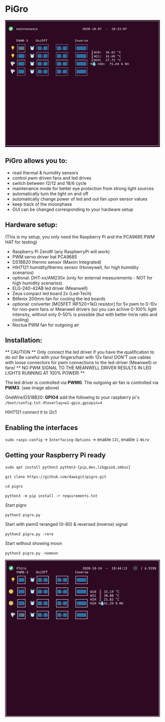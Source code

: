 # PiGro #

![Screenshot](pigro_compact.png)

## PiGro allows you to: ##

- read thermal & humidity sensors
- control pwm driven fans and led drives
- switch between 12/12 and 18/6 cycle
- maintenance mode for better eye protection from strong light sources
- automatically turn the light on and off
- automatically change power of led and out fan upon sensor values
- keep track of the moonphase
- GUI can be changed corresponding to your hardware setup

## Hardware setup: ##
(This is my setup, you only need the Raspberry Pi and the PCA9685 PWM HAT for testing)
- Raspberry Pi ZeroW (any RaspberryPi will work)
- PWM servo driver hat PCA9685
- DS18B20 thermo sensor (Maxim Integrated)
- HIH7121 humidity/thermo sensor (Honeywell, for high humidity scenarios)
- optional: DHT-xx/AM230x (only for external measurements - NOT for high humidity scenarios)
- ELG-240-42AB led driver (Meanwell)
- Zeus compact led board 2x (Led-Tech)
- Bitfenix 200mm fan for cooling the led boards
- optional: converter [MOSFET IRF520+1kΩ resistor] for 5v pwm to 0-10v for non-pwm fans or Meanwell drivers 
  (so you can achive 0-100% light intensity, without only 0-50% is possible (but with better lm/w ratio and cooling)
- Noctua PWM fan for outgoing air


## Installation: ##

** CAUTION ** Only connect the led driver if you have the qualification to do so!
Be careful with your fingers/hair with 12v fans!
DON'T use cables with loose connectors for pwm connections to the led-driver (Meanwell) or fans!
** NO PWM SIGNAL TO THE MEANWELL DRIVER RESULTS IN LED LIGHTS RUNNING AT 100% POWER! **

The led driver is controlled via **PWM0**.
The outgoing air fan is controlled via **PWM3**.
(see image above)

OneWire/DS18B20: **GPIO4**
add the following to your raspberry pi's `/boot/config.txt`:
`dtoverlay=w1-gpio,gpiopin=4`

HIH7121
connect it to i2c1


## Enabling the interfaces ##
`sudo raspi-config`
-> `Interfacing-Options` -> enable `I2C`, enable `1-Wire`


## Getting your Raspberry Pi ready ##

`sudo apt install python3 python3-{pip,dev,libgpiod,smbus}`

`git clone https://github.com/dawigit/pigro.git`

`cd pigro`

`python3 -m pip install -r requirements.txt`


Start pigro

`python3 pigro.py` 


Start with pwm0 reranged (0-80) & reversed (inverse) signal

`python3 pigro.py -rere` 


Start without showing moon

`python3 pigro.py -nomoon`



![Screenshot](img_pigro.png)
